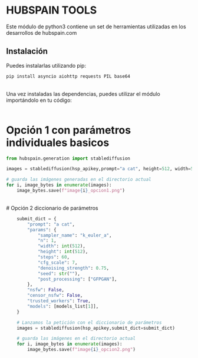 # HUBSPAIN TOOLS

Este módulo de python3 contiene un set de herramientas utilizadas en los desarrollos de hubspain.com

## Instalación

Puedes instalarlas utilizando pip:
<br>
```bash
pip install asyncio aiohttp requests PIL base64

```
<br>
Una vez instaladas las dependencias, puedes utilizar el módulo importándolo en tu código:<br>
<br>

# Opción 1 con parámetros individuales basicos

```python
from hubspain.generation import stablediffusion

images = stablediffusion(hsp_apikey,prompt="a cat", height=512, width=512, steps=60, cfg_scale=7, seed="2")

# guarda las imágenes generadas en el directorio actual
for i, image_bytes in enumerate(images):
    image_bytes.save(f"image{i}_opcion1.png")

```
<br>
# Opción 2 diccionario de parámetros

```python
    submit_dict = {
        "prompt": "a cat",
        "params": {
            "sampler_name": "k_euler_a",
            "n": 1,
            "width": int(512),
            "height": int(512),
            "steps": 60,
            "cfg_scale": 7,
            "denoising_strength": 0.75,
            "seed": str(""),
            "post_processing": ["GFPGAN"],
        },
        "nsfw": False,
        "censor_nsfw": False,
        "trusted_workers": True,
        "models": [models_list[1]],
    }

    # Lanzamos la petición con el diccionario de parámetros
    images = stablediffusion(hsp_apikey,submit_dict=submit_dict)

    # guarda las imágenes en el directorio actual
    for i, image_bytes in enumerate(images):
        image_bytes.save(f"image{i}_opcion2.png")
```
